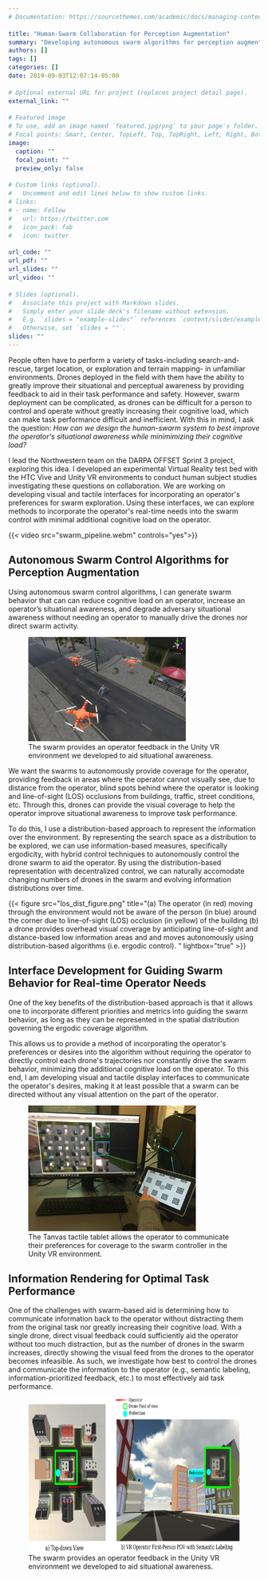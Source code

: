```yaml
---
# Documentation: https://sourcethemes.com/academic/docs/managing-content/

title: "Human-Swarm Collaboration for Perception Augmentation"
summary: "Developing autonomous swarm algorithms for perception augmentation to  aid an operator's situational awareness"
authors: []
tags: []
categories: []
date: 2019-09-03T12:07:14-05:00

# Optional external URL for project (replaces project detail page).
external_link: ""

# Featured image
# To use, add an image named `featured.jpg/png` to your page's folder.
# Focal points: Smart, Center, TopLeft, Top, TopRight, Left, Right, BottomLeft, Bottom, BottomRight.
image:
  caption: ""
  focal_point: ""
  preview_only: false

# Custom links (optional).
#   Uncomment and edit lines below to show custom links.
# links:
# - name: Follow
#   url: https://twitter.com
#   icon_pack: fab
#   icon: twitter

url_code: ""
url_pdf: ""
url_slides: ""
url_video: ""

# Slides (optional).
#   Associate this project with Markdown slides.
#   Simply enter your slide deck's filename without extension.
#   E.g. `slides = "example-slides"` references `content/slides/example-slides.md`.
#   Otherwise, set `slides = ""`.
slides: ""
---
```


People often have to perform a variety of tasks-including search-and-rescue, target location, or exploration and terrain mapping- in unfamiliar environments. Drones deployed in the field with them have the ability to greatly improve their situational and perceptual awareness by providing feedback to aid in their task performance and safety. However, swarm deployment can be complicated, as drones can be difficult for a person to control and operate without greatly increasing their cognitive load, which can make task performance difficult and inefficient. With this in mind, I ask the question: *How can we design the human-swarm system to best improve the operator's situational awareness while minimimizing their cognitive load?*

I lead the Northwestern team on the DARPA OFFSET Sprint 3 project, exploring this idea. I developed an experimental Virtual Reality test bed with the HTC Vive and Unity VR environments to conduct human subject studies investigating these questions on collaboration. We are working on developing visual and tactile interfaces for incorporating an operator's preferences for swarm exploration. Using these interfaces, we can explore methods to incorporate the operator's real-time needs into the swarm control with minimal additional cognitive load on the operator.  

{{< video src="swarm_pipeline.webm" controls="yes">}}

## Autonomous Swarm Control Algorithms for Perception Augmentation

Using autonomous swarm control algorithms, I can generate swarm behavior that can can reduce cognitive load on an operator, increase an operator’s situational awareness, and degrade adversary situational awareness without needing an operator to manually drive the drones nor direct swarm activity.

<figure>
  <img src="HumanSwarm.jpg" alt="Human-Swarm Collaboration in the VR environment"  height="209" width = "316"
  />
    <figcaption>The swarm provides an operator feedback in the Unity VR environment we developed to aid situational awareness.</figcaption>
</figure>

We want the swarms to autonomously provide coverage for the operator, providing feedback in areas where the operator cannot visually see, due to distance from the operator, blind spots behind where the operator is looking and line-of-sight (LOS) occlusions from buildings, traffic, street conditions, etc. Through this, drones can provide the visual coverage to help the operator improve situational awareness to improve task performance.

To do this, I use a distribution-based approach to represent the information over the environment. By representing the search space as a distribution to be explored, we can use information-based measures, specifically ergodicity, with hybrid control techniques to autonomously control the drone swarm to aid the operator. By using the distribution-based representation with decentralized control, we can naturally accomodate changing numbers of drones in the swarm and evolving information distributions over time.

{{< figure src="los_dist_figure.png" title="(a) The operator (in red) moving through the environment would not be aware of the person (in blue) around the corner due to line-of-sight (LOS) occlusion (in yellow) of the building (b) a drone provides overhead visual coverage by anticipating line-of-sight and distance-based low information areas and and moves autonomously using distribution-based algorithms (i.e. ergodic control). " lightbox="true" >}}

## Interface Development for Guiding Swarm Behavior for Real-time Operator Needs

One of the key benefits of the distribution-based approach is that it allows one to incorporate different priorities and metrics into guiding the swarm behavior, as long as they can be represented in the spatial distribution governing the ergodic coverage algorithm.

This allows us to provide a method of incorporating the operator's preferences or desires into the algorithm without requiring the operator to directly control each drone's trajectories nor constantly drive the swarm behavior, minimizing the additional cognitive load on the operator. To this end, I am developing visual and tactile display interfaces to communicate the operator's desires, making it at least possible that a swarm can be directed without any visual attention on the part of the operator.


<figure>
  <img src="UnityTanvas.jpg" alt="Tanvas Tactile Tablet sending information on user needs to Unity environment for drone control"  height="252" width = "336"
  />
    <figcaption>The Tanvas tactile tablet allows the operator to communicate their preferences for coverage to the swarm controller in the Unity VR environment.</figcaption>
</figure>

## Information Rendering for Optimal Task Performance

One of the challenges with swarm-based aid is determining how to communicate information back to the operator without distracting them from the original task nor greatly increasing their cognitive load. With a single drone, direct visual feedback could sufficiently aid the operator without too much distraction, but as the number of drones in the swarm increases, directly showing the visual feed from the drones to the operator becomes infeasible. As such, we investigate how best to control the drones and communicate the information to the operator (e.g., semantic labeling, information-prioritized feedback, etc.) to most effectively aid task performance. 

<figure>
  <img src="semantic_label_fig.png" alt="Information Rendering using Semantic Labeling"  height="310" width = "676"
  />
    <figcaption>The swarm provides an operator feedback in the Unity VR environment we developed to aid situational awareness.</figcaption>
</figure>
